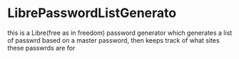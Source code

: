 # LibrePasswordListGenerato
this is a Libre(free as in freedom) password generator which generates a list of passwrd based on a master password, then keeps track of what sites these passwrds are for
